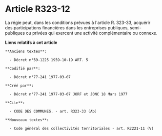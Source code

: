 # Article R323-12

La régie peut, dans les conditions prévues à l'article R. 323-33, acquérir des participations financières dans les
entreprises publiques, semi-publiques ou privées qui exercent une activité complémentaire ou connexe.

**Liens relatifs à cet article**

	**Anciens textes**:

	  - Décret n°59-1225 1959-10-19 ART. 5

	**Codifié par**:

	  - Décret n°77-241 1977-03-07

	**Créé par**:

	  - Décret n°77-241 1977-03-07 JORF et JONC 18 Mars 1977

	**Cite**:

	  - CODE DES COMMUNES. - art. R323-33 (Ab)

	**Nouveaux textes**:

	  - Code général des collectivités territoriales - art. R2221-11 (V)
